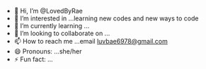- 👋 Hi, I’m @LovedByRae
- 👀 I’m interested in ...learning new codes and new ways to code
- 🌱 I’m currently learning ...
- 💞️ I’m looking to collaborate on ...
- 📫 How to reach me ...email luvbae6978@gmail.com
- 😄 Pronouns: ...she/her
- ⚡ Fun fact: ...

<!---
LovedByRae/LovedByRae is a ✨ special ✨ repository because its `README.md` (this file) appears on your GitHub profile.
You can click the Preview link to take a look at your changes.
--->
